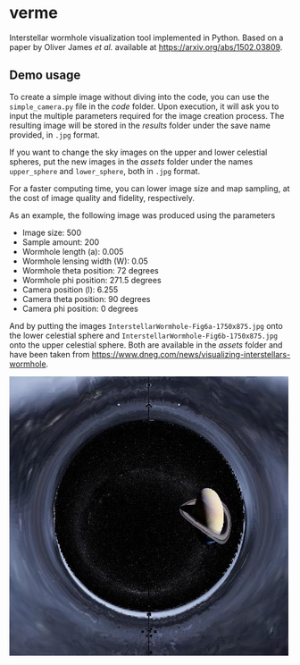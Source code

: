 # verme

Interstellar wormhole visualization tool implemented in Python. Based on a paper by Oliver James *et al.* available at https://arxiv.org/abs/1502.03809.

## Demo usage

To create a simple image without diving into the code, you can use the `simple_camera.py` file in the *code* folder. Upon execution, it will ask you to input the multiple parameters required for the image creation process. The resulting image will be stored in the *results* folder under the save name provided, in `.jpg` format.

If you want to change the sky images on the upper and lower celestial spheres, put the new images in the *assets* folder under the names `upper_sphere` and `lower_sphere`, both in `.jpg` format.

For a faster computing time, you can lower image size and map sampling, at the cost of image quality and fidelity, respectively.

As an example, the following image was produced using the parameters

- Image size: 500
- Sample amount: 200
- Wormhole length (a): 0.005
- Wormhole lensing width (W): 0.05
- Wormhole theta position: 72 degrees
- Wormhole phi position: 271.5 degrees
- Camera position (l): 6.255
- Camera theta position: 90 degrees
- Camera phi position: 0 degrees

And by putting the images `InterstellarWormhole-Fig6a-1750x875.jpg` onto the lower celestial sphere and `InterstellarWormhole-Fig6b-1750x875.jpg` onto the upper celestial sphere. Both are available in the *assets* folder and have been taken from https://www.dneg.com/news/visualizing-interstellars-wormhole.

![Sample wormhole image](/results/demo.jpg)
